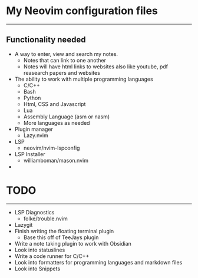 # My Neovim configuration files
---
## Functionality needed
* A way to enter, view and search my notes.
    * Notes that can link to one another
    * Notes will have html links to websites also like youtube, pdf reasearch papers and websites
* The ability to work with multiple programming languages
    * C/C++
    * Bash
    * Python
    * Html, CSS and Javascript
    * Lua
    * Assembly Language (asm or nasm)
    * More languages as needed
* Plugin manager
    * Lazy.nvim
* LSP
    * neovim/nvim-lspconfig
* LSP Installer
    * williamboman/mason.nvim
*
# TODO
---
* LSP Diagnostics             
    * folke/trouble.nvim
* Lazygit
* Finish writing the floating terminal plugin
    * Base this off of TeeJays plugin   
* Write a note taking plugin to work with Obsidian
* Look into statuslines
* Write a code runner for C/C++
* Look into formatters for programming languages and markdown files
* Look into Snippets 
